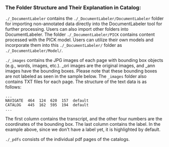 ### The Folder Structure and Their Explanation in Catalog:
`./_DocumentLabeler` contains the `./_DocumentLabeler/DocumentLabeler` folder for importing non-annotated data directly into the DocumentLabeler tool for further processing. Users can also import other folders into DocumentLabeler.
The folder `./_DocumentLabeler/PICK` contains content processed with the PICK model. Users can utilize their own models and incorporate them into this `./_DocumentLabeler/` folder as `./_DocumentLabeler/Model/`.

`./_images` contains the JPG images of each page with bounding box objects (e.g., words, images, etc.). _ori images are the original images, and _ann images have the bounding boxes. Please note that these bounding boxes are not labeled as seen in the sample below.
The `_images` folder also contains TXT files for each page. The structure of the text data is as follows:

```
...
NAVIGATE  464  124  620  157  default
CATALOG   445  162  595  194  default
...
```
The first column contains the transcript, and the other four numbers are the coordinates of the bounding box. The last column contains the label. In the example above, since we don't have a label yet, it is highlighted by default.

`./_pdfs` consists of the individual pdf pages of the catalogs.
